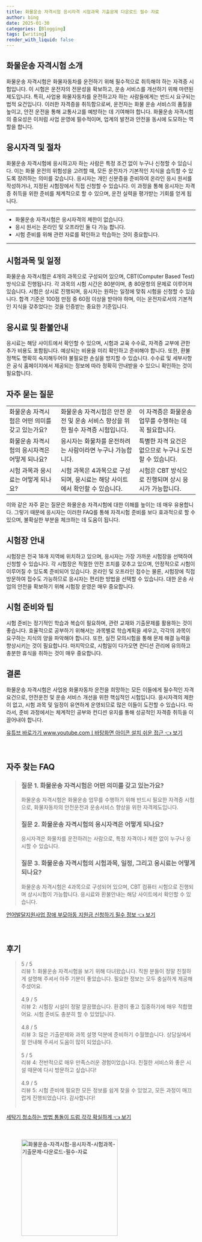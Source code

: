 ```yaml
---
title: 화물운송 자격시험 응시자격 시험과목 기출문제 다운로드 필수 자료
author: bing
date: 2025-01-30
categories: [Blogging]
tags: [writing]
render_with_liquid: false
---
```



<h2 id='화물운송_자격시험_소개'>화물운송 자격시험 소개</h2>

<p>화물운송 자격시험은 화물자동차를 운전하기 위해 필수적으로 취득해야 하는 자격증 시험입니다. 이 시험은 운전자의 전문성을 확보하고, 운송 서비스를 개선하기 위해 마련된 제도입니다. 특히, 사업용 화물자동차를 운전하고자 하는 사람들에게는 반드시 요구되는 법적 요건입니다. 이러한 자격증을 취득함으로써, 운전자는 화물 운송 서비스의 품질을 높이고, 안전 운전을 통해 교통사고를 예방하는 데 기여해야 합니다. 화물운송 자격시험의 중요성은 이처럼 사업 운영에 필수적이며, 업계의 발전과 안전을 동시에 도모하는 역할을 합니다.</p>

<h2 id='응시자격_및_절차'>응시자격 및 절차</h2>

<p>화물운송 자격시험에 응시하고자 하는 사람은 특정 조건 없이 누구나 신청할 수 있습니다. 이는 화물 운전의 위험성을 고려할 때, 모든 운전자가 기본적인 지식을 습득할 수 있도록 장려하는 의미를 갖습니다. 응시자는 개인 신분증을 준비하여 온라인 응시 원서를 작성하거나, 지정된 시험장에서 직접 신청할 수 있습니다. 이 과정을 통해 응시자는 자격증 취득을 위한 준비를 체계적으로 할 수 있으며, 운전 실력을 평가받는 기회를 얻게 됩니다.</p>

<hr />

<ul>
    <li>화물운송 자격시험은 응시자격의 제한이 없습니다.</li>
    <li>응시 원서는 온라인 및 오프라인 둘 다 가능 합니다.</li>
    <li>시험 준비를 위해 관련 자료를 확인하고 학습하는 것이 중요합니다.</li>
</ul>

<hr />

<h2 id='시험과목_및_일정'>시험과목 및 일정</h2>

<p>화물운송 자격시험은 4개의 과목으로 구성되어 있으며, CBT(Computer Based Test) 방식으로 진행됩니다. 각 과목의 시험 시간은 80분이며, 총 80문항의 문제로 이루어져 있습니다. 시험은 상시로 진행되며, 응시자는 원하는 일정에 맞춰 시험을 신청할 수 있습니다. 합격 기준은 100점 만점 중 60점 이상을 받아야 하며, 이는 운전자로서의 기본적인 지식을 갖추었다는 것을 인증받는 중요한 기준입니다.</p>

<h2 id='응시료_및_환불안내'>응시료 및 환불안내</h2>

<p>응시료는 해당 사이트에서 확인할 수 있으며, 시험과 교육 수수료, 자격증 교부에 관한 추가 비용도 포함됩니다. 예상되는 비용을 미리 확인하고 준비해야 합니다. 또한, 환불 정책도 명확히 숙지해두어야 불필요한 손실을 방지할 수 있습니다. 수수료 및 세부사항은 공식 홈페이지에서 제공되는 정보에 따라 정확히 안내받을 수 있으니 확인하는 것이 필요합니다.</p>

<h2 id='자주_묻는_질문'>자주 묻는 질문</h2>

<table>
    <tr>
        <td>화물운송 자격시험은 어떤 의미를 갖고 있는가요?</td>
        <td>화물운송 자격시험은 안전 운전 및 운송 서비스 향상을 위한 필수 자격증 시험입니다.</td>
        <td>이 자격증은 화물운송 업무를 수행하는 데 꼭 필요합니다.</td>
    </tr>
    <tr>
        <td>화물운송 자격시험의 응시자격은 어떻게 되나요?</td>
        <td>응시자는 화물차를 운전하려는 사람이라면 누구나 가능합니다.</td>
        <td>특별한 자격 요건은 없으므로 누구나 도전할 수 있습니다.</td>
    </tr>
    <tr>
        <td>시험 과목과 응시료는 어떻게 되나요?</td>
        <td>시험 과목은 4과목으로 구성되며, 응시료는 해당 사이트에서 확인할 수 있습니다.</td>
        <td>시험은 CBT 방식으로 진행되며 상시 응시가 가능합니다.</td>
    </tr>
</table>

<p>이와 같은 자주 묻는 질문은 화물운송 자격시험에 대한 이해를 높이는 데 매우 유용합니다. 그렇기 때문에 응시자는 이러한 FAQ를 통해 자격시험 준비를 보다 효과적으로 할 수 있으며, 불확실한 부분을 체크하는 데 도움이 됩니다.</p>

<h2 id='시험장_안내'>시험장 안내</h2>

<p>시험장은 전국 18개 지역에 위치하고 있으며, 응시자는 가장 가까운 시험장을 선택하여 신청할 수 있습니다. 각 시험장은 적절한 안전 조치를 갖추고 있으며, 안정적으로 시험이 이루어질 수 있도록 준비되어 있습니다. 온라인 및 오프라인 접수는 물론, 시험장에 직접 방문하여 접수도 가능하므로 응시자는 편리한 방법을 선택할 수 있습니다. 대한 운송 사업의 안전을 확보하기 위해 시험장 운영은 매우 중요합니다.</p>

<h2 id='시험_준비_와_팁'>시험 준비와 팁</h2>

<p>시험 준비는 정기적인 학습과 복습이 필요하며, 관련 교재와 기출문제를 활용하는 것이 좋습니다. 효율적으로 공부하기 위해서는 과목별로 학습계획을 세우고, 각각의 과목이 요구하는 지식의 양을 파악해야 합니다. 또한, 실전 모의시험을 통해 문제 해결 능력을 향상시키는 것이 필요합니다. 마지막으로, 시험일이 다가오면 컨디션 관리에 유의하고 충분한 휴식을 취하는 것이 매우 중요합니다.</p>

<h2 id='결론'>결론</h2>

<p>화물운송 자격시험은 사업용 화물자동차 운전을 희망하는 모든 이들에게 필수적인 자격 요건으로, 안전운전 및 운송 서비스 개선을 위한 핵심적인 시험입니다. 응시자격의 제한이 없고, 시험 과목 및 일정이 유연하게 운영되므로 많은 이들이 도전할 수 있습니다. 따라서, 준비 과정에서는 체계적인 공부와 컨디션 유지를 통해 성공적인 자격증 취득을 이끌어내야 합니다.</p>


<p><a class="click-button" title="유튜브 바로가기 www.youtube.comㅣ바탕화면 아이콘 설치 쉬운 접근" href="https://blackassets.github.io/posts/%EC%9C%A0%ED%8A%9C%EB%B8%8C-%EB%B0%94%EB%A1%9C%EA%B0%80%EA%B8%B0-www.youtube.com%E3%85%A3%EB%B0%94%ED%83%95%ED%99%94%EB%A9%B4-%EC%95%84%EC%9D%B4%EC%BD%98-%EC%84%A4%EC%B9%98-%EC%89%AC%EC%9A%B4-%EC%A0%91%EA%B7%BC/" rel="dofollow">유튜브 바로가기 www.youtube.comㅣ바탕화면 아이콘 설치 쉬운 접근 👈 보기</a></p><br>
<h2 id='자주_찾는_FAQ'>자주 찾는 FAQ</h2>
<div itemscope="" itemtype="https://schema.org/FAQPage"> 
<blockquote> 
<div itemscope="" itemprop="mainEntity" itemtype="https://schema.org/Question"> 
<h3 itemprop="name">질문 1. 화물운송 자격시험은 어떤 의미를 갖고 있는가요?</h3> 
<div itemscope="" itemprop="acceptedAnswer" itemtype="https://schema.org/Answer"> 
<span itemprop="text"> 
<p>화물운송 자격시험은 화물운송 업무를 수행하기 위해 반드시 필요한 자격증 시험으로, 화물자동차의 안전운전과 운송서비스 향상을 위한 자격제도입니다.</p> 
</span> 
</div> 
</div> 
<div itemscope="" itemprop="mainEntity" itemtype="https://schema.org/Question"> 
<h3 itemprop="name">질문 2. 화물운송 자격시험의 응시자격은 어떻게 되나요?</h3> 
<div itemscope="" itemprop="acceptedAnswer" itemtype="https://schema.org/Answer"> 
<span itemprop="text"> 
<p>응시자격은 화물차를 운전하려는 사람으로, 특정 자격이나 제한 없이 누구나 응시할 수 있습니다.</p> 
</span> 
</div> 
</div> 
<div itemscope="" itemprop="mainEntity" itemtype="https://schema.org/Question"> 
<h3 itemprop="name">질문 3. 화물운송 자격시험의 시험과목, 일정, 그리고 응시료는 어떻게 되나요?</h3> 
<div itemscope="" itemprop="acceptedAnswer" itemtype="https://schema.org/Answer"> 
<span itemprop="text"> 
<p>화물운송 자격시험은 4과목으로 구성되어 있으며, CBT 컴퓨터 시험으로 진행되며 상시시험이 가능합니다. 응시료와 환불안내는 해당 사이트에서 확인할 수 있습니다.</p> 
</span> 
</div> 
</div> 
</blockquote> 
</div>
<p><a class="click-button" title="언어발달지원사업 장애 부모아동 지원금 신청하기 필수 정보" href="https://blackassets.github.io/posts/%EC%96%B8%EC%96%B4%EB%B0%9C%EB%8B%AC%EC%A7%80%EC%9B%90%EC%82%AC%EC%97%85-%EC%9E%A5%EC%95%A0-%EB%B6%80%EB%AA%A8%EC%95%84%EB%8F%99-%EC%A7%80%EC%9B%90%EA%B8%88-%EC%8B%A0%EC%B2%AD%ED%95%98%EA%B8%B0-%ED%95%84%EC%88%98-%EC%A0%95%EB%B3%B4/" rel="dofollow">언어발달지원사업 장애 부모아동 지원금 신청하기 필수 정보 👈 보기</a></p><br>
<h2 id='후기'>후기</h2>
<div itemscope itemtype="https://schema.org/Product">
  <blockquote>
  <div itemprop="review" itemscope itemtype="https://schema.org/Review">
      <div itemprop="reviewRating" itemscope itemtype="https://schema.org/Rating"> <span itemprop="ratingValue">5</span> / <span itemprop="bestRating">5</span> </div>
      <span itemprop="reviewBody">리뷰 1: 화물운송 자격시험을 보기 위해 다녀왔습니다. 직원 분들이 정말 친절하게 설명해 주셔서 아주 기분이 좋았습니다. 필요한 정보는 모두 충실하게 제공해 주셨어요.</span>
  </div>
  <br>
  <div itemprop="review" itemscope itemtype="https://schema.org/Review">
      <div itemprop="reviewRating" itemscope itemtype="https://schema.org/Rating"> <span itemprop="ratingValue">4.9</span> / <span itemprop="bestRating">5</span> </div>
      <span itemprop="reviewBody">리뷰 2: 시험장 시설이 정말 깔끔했습니다. 환경이 좋고 집중하기에 매우 적합했어요. 시험 준비도 충분히 할 수 있었답니다.</span>
  </div>
  <br>
  <div itemprop="review" itemscope itemtype="https://schema.org/Review">
      <div itemprop="reviewRating" itemscope itemtype="https://schema.org/Rating"> <span itemprop="ratingValue">4.8</span> / <span itemprop="bestRating">5</span> </div>
      <span itemprop="reviewBody">리뷰 3: 많은 기출문제와 과목 설명 덕분에 준비하기 수월했습니다. 상담실에서 잘 안내해 주셔서 도움이 많이 되었습니다.</span>
  </div>
  <br>
  <div itemprop="review" itemscope itemtype="https://schema.org/Review">
      <div itemprop="reviewRating" itemscope itemtype="https://schema.org/Rating"> <span itemprop="ratingValue">5</span> / <span itemprop="bestRating">5</span> </div>
      <span itemprop="reviewBody">리뷰 4: 전반적으로 매우 만족스러운 경험이었습니다. 친절한 서비스와 좋은 시설 때문에 다시 방문하고 싶습니다!</span>
  </div>
  <br>
  <div itemprop="review" itemscope itemtype="https://schema.org/Review">
      <div itemprop="reviewRating" itemscope itemtype="https://schema.org/Rating"> <span itemprop="ratingValue">4.9</span> / <span itemprop="bestRating">5</span> </div>
      <span itemprop="reviewBody">리뷰 5: 시험 준비에 필요한 모든 정보를 쉽게 찾을 수 있었고, 모든 과정이 매끄럽게 진행되었습니다. 감사합니다!</span>
  </div>
  <br>
  </blockquote>
</div>
<p><a class="click-button" title="세탁기 청소하는 방법 통돌이 드럼 각각 확실하게" href="https://blackassets.github.io/posts/%EC%84%B8%ED%83%81%EA%B8%B0-%EC%B2%AD%EC%86%8C%ED%95%98%EB%8A%94-%EB%B0%A9%EB%B2%95-%ED%86%B5%EB%8F%8C%EC%9D%B4-%EB%93%9C%EB%9F%BC-%EA%B0%81%EA%B0%81-%ED%99%95%EC%8B%A4%ED%95%98%EA%B2%8C/" rel="dofollow">세탁기 청소하는 방법 통돌이 드럼 각각 확실하게 👈 보기</a></p><br>
<figure class="image"><img src="https://blackassets.github.io/assets/img/thumbnail/화물운송-자격시험-응시자격-시험과목-기출문제-다운로드-필수-자료.webp" alt="화물운송-자격시험-응시자격-시험과목-기출문제-다운로드-필수-자료" width="256" height="256"></figure>